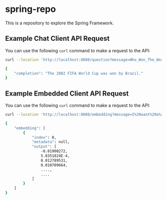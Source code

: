 # spring-repo
This is a repository to explore the Spring Framework.

## Example Chat Client API Request
You can use the following `curl` command to make a request to the API:

```sh
curl --location 'http://localhost:8080/question?message=Who_Won_The_World_Cup_2002?'

{
    "completion": "The 2002 FIFA World Cup was won by Brazil."
}
```
## Example Embedded Client API Request
You can use the following `curl` command to make a request to the API:

```sh
curl --location 'http://localhost:8080/embedding?message=I%20want%20a%20movie%20with%20world%20cup'

{
    "embedding": [
        {
            "index": 0,
            "metadata": null,
            "output": [
                -0.01900272,
                5.8351824E-4,
                0.012789531,
                0.010709664,
                ....,
                ....
            ]
        }
    ]
}

